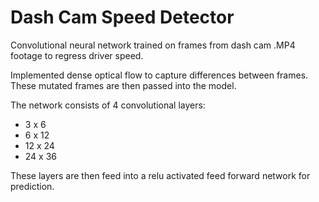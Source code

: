 # Dash Cam Speed Detector

Convolutional neural network trained on frames from dash cam .MP4 footage to regress driver speed.

Implemented dense optical flow to capture differences between frames. These mutated frames are then passed into the model.

The network consists of 4 convolutional layers:
- 3 x 6
- 6 x 12
- 12 x 24
- 24 x 36

These layers are then feed into a relu activated feed forward network for prediction.
